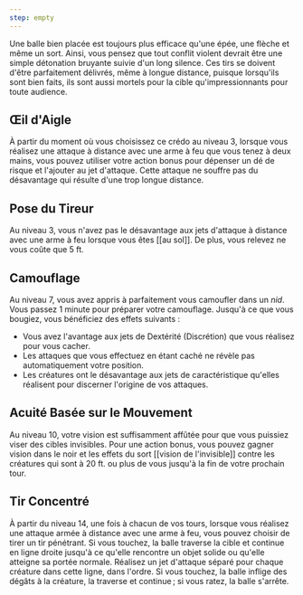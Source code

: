 ```yaml
---
step: empty
---
```

Une balle bien placée est toujours plus efficace qu'une épée, une flèche et même un sort. Ainsi, vous pensez que tout conflit violent devrait être une simple détonation bruyante suivie d'un long silence. Ces tirs se doivent d'être parfaitement délivrés, même à longue distance, puisque lorsqu'ils sont bien faits, ils sont aussi mortels pour la cible qu'impressionnants pour toute audience.

## Œil d'Aigle

À partir du moment où vous choisissez ce crédo au niveau 3, lorsque vous réalisez une attaque à distance avec une arme à feu que vous tenez à deux mains, vous pouvez utiliser votre action bonus pour dépenser un dé de risque et l'ajouter au jet d'attaque. Cette attaque ne souffre pas du désavantage qui résulte d'une trop longue distance.

## Pose du Tireur

Au niveau 3, vous n'avez pas le désavantage aux jets d'attaque à distance avec une arme à feu lorsque vous êtes [[au sol]]. De plus, vous relevez ne vous coûte que 5 ft.

## Camouflage

Au niveau 7, vous avez appris à parfaitement vous camoufler dans un *nid*. Vous passez 1 minute pour préparer votre camouflage. Jusqu'à ce que vous bougiez, vous bénéficiez des effets suivants : 

 - Vous avez l'avantage aux jets de Dextérité (Discrétion) que vous réalisez pour vous cacher.
 - Les attaques que vous effectuez en étant caché ne révèle pas automatiquement votre position.
 - Les créatures ont le désavantage aux jets de caractéristique qu'elles réalisent pour discerner l'origine de vos attaques.

## Acuité Basée sur le Mouvement

Au niveau 10, votre vision est suffisamment affûtée pour que vous puissiez viser des cibles invisibles. Pour une action bonus, vous pouvez gagner vision dans le noir et les effets du sort [[vision de l'invisible]] contre les créatures qui sont à 20 ft. ou plus de vous jusqu'à la fin de votre prochain tour.

## Tir Concentré

À partir du niveau 14, une fois à chacun de vos tours, lorsque vous réalisez une attaque armée à distance avec une arme à feu, vous pouvez choisir de tirer un tir pénétrant. Si vous touchez, la balle traverse la cible et continue en ligne droite jusqu'à ce qu'elle rencontre un objet solide ou qu'elle atteigne sa portée normale. Réalisez un jet d'attaque séparé pour chaque créature dans cette ligne, dans l'ordre. Si vous touchez, la balle inflige des dégâts à la créature, la traverse et continue ; si vous ratez, la balle s'arrête.
